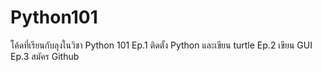 # Python101
โค้ดที่เรียนกับลุงในวิชา Python 101
Ep.1 ติดตั้ง Python และเขียน turtle
Ep.2 เขียน GUI
Ep.3 สมัคร Github

